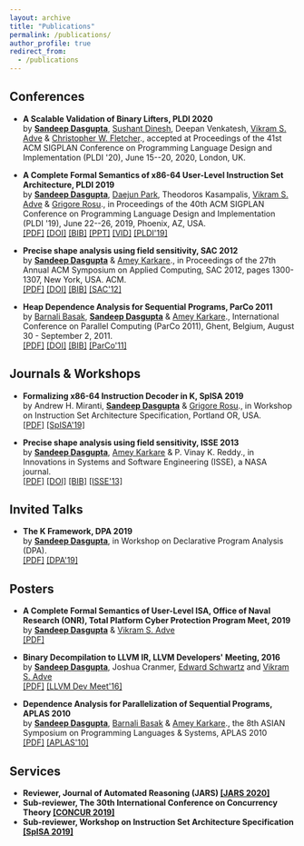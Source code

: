 ```yaml
---
layout: archive
title: "Publications"
permalink: /publications/
author_profile: true
redirect_from: 
  - /publications
---
```


## Conferences

  - <b> A Scalable Validation of Binary Lifters, PLDI 2020 </b> <br />
  by <b><a href="https://sdasgup3.github.io/">Sandeep Dasgupta</a></b>, <a href="https://sushant94.me/about/">Sushant Dinesh</a>, Deepan Venkatesh, <a href="https://vikram.cs.illinois.edu/">Vikram S. Adve</a> & <a href="http://cwfletcher.net/">Christopher W. Fletcher</a>., accepted at Proceedings of the 41st ACM SIGPLAN Conference on Programming Language Design and Implementation (PLDI '20), June 15--20, 2020, London, UK. <br />

  - <b> A Complete Formal Semantics of x86-64 User-Level Instruction Set Architecture, PLDI 2019 </b> <br />
  by <b><a href="https://sdasgup3.github.io/">Sandeep Dasgupta</a></b>, <a href="https://daejunpark.github.io">Daejun Park</a>, Theodoros Kasampalis, <a href="https://vikram.cs.illinois.edu/">Vikram S. Adve</a>  & <a href="http://fsl.cs.illinois.edu/index.php/Grigore_Rosu">Grigore Rosu</a>., in Proceedings of the 40th ACM SIGPLAN Conference on Programming Language Design and Implementation (PLDI '19), June 22--26, 2019, Phoenix, AZ, USA. <br />
  <a href="../files/pldi_2019.pdf">[PDF]</a>
  <a href="https://dl.acm.org/citation.cfm?id=3314221.3314601">[DOI]</a>
  <a href="../files/pldi_2019.bib">[BIB]</a>
  <a href="../files/ppt_pldi_2019.pdf">[PPT]</a>
  <a href="https://www.youtube.com/watch?v=eBZtmaNAJwo&t=21s">[VID]</a>
  <a href="https://pldi19.sigplan.org/details/pldi-2019-papers/24/A-Complete-Formal-Semantics-of-x86-64-User-Level-Instruction-Set-Architecture">[PLDI'19]</a>


  - <b> Precise shape analysis using field sensitivity, SAC 2012 </b> <br />
  by <b><a href="https://sdasgup3.github.io/">Sandeep Dasgupta</a></b> & <a href="http://www.cse.iitk.ac.in/users/karkare/">Amey Karkare</a>., in Proceedings of the 27th Annual ACM Symposium on Applied Computing, SAC 2012, pages 1300-1307, New York, USA.  ACM. <br />
  <a href="../files/sac_2012.pdf">[PDF]</a>
  <a href="http://dl.acm.org/citation.cfm?doid=2245276.2231982">[DOI]</a>
  <a href="../files/sac_2012.bib">[BIB]</a>
  <a href="https://www.sigapp.org/sac/sac2012/">[SAC'12]</a>


  - <b> Heap Dependence Analysis for Sequential Programs, ParCo 2011 </b> <br />
  by <a href="http://www.cse.iitb.ac.in/~bbasak/">Barnali Basak</a>, <b><a href="https://sdasgup3.github.io/">Sandeep Dasgupta</a></b> & <a href="http://www.cse.iitk.ac.in/users/karkare/">Amey Karkare</a>., International Conference on Parallel Computing (ParCo 2011), Ghent, Belgium, August 30 - September 2, 2011. <br />
  <a href="../files/parco_2011.pdf">[PDF]</a>
  <a href="http://dx.doi.org/10.3233/978-1-61499-041-3-99">[DOI]</a>
  <a href="../files/parco_2011.bib">[BIB]</a>
  <a href="http://parco2011.elis.ugent.be/">[ParCo'11]</a>


## Journals & Workshops

  - <b> Formalizing x86-64 Instruction Decoder in K, SpISA 2019 </b> <br />
  by Andrew H. Miranti, <b><a href="https://sdasgup3.github.io/">Sandeep Dasgupta</a></b>  & <a href="http://fsl.cs.illinois.edu/index.php/Grigore_Rosu">Grigore Rosu</a>., in Workshop on Instruction Set Architecture Specification, Portland OR, USA. <br />
  <a href="../files/spisa_2019.pdf">[PDF]</a>
  <a href="https://www.cl.cam.ac.uk/~jrh13/spisa19.html">[SpISA'19]</a>

  - <b> Precise shape analysis using field sensitivity, ISSE 2013 </b>  <br />
  by <b><a href="https://sdasgup3.github.io/">Sandeep Dasgupta</a></b>, <a href="http://www.cse.iitk.ac.in/users/karkare/">Amey Karkare</a> & P. Vinay K. Reddy., in Innovations in Systems and Software Engineering (ISSE), a NASA journal. <br /> 
  <a href="../files/isse_2013.pdf">[PDF]</a>
  <a href="http://link.springer.com/article/10.1007%2Fs11334-013-0198-7">[DOI]</a>
  <a href="../files/isse_2013.bib">[BIB]</a>
  <a href="https://link.springer.com/journal/11334">[ISSE'13]</a>

## Invited Talks
  - <b> The K Framework, DPA 2019 </b>  <br />
  by <b><a href="https://sdasgup3.github.io/">Sandeep Dasgupta</a></b>, in Workshop on Declarative Program Analysis (DPA). <br />
  <a href="../files/dpa_2019.pdf">[PDF]</a>
  <a href="https://pldi19.sigplan.org/details/dpa-2019-papers/5/The-K-Framework">[DPA'19]</a>

## Posters
  - <b>  A Complete Formal Semantics of User-Level ISA, Office of Naval Research (ONR), Total Platform Cyber Protection Program Meet, 2019 </b> <br />
  by <b><a href="https://sdasgup3.github.io/">Sandeep Dasgupta</a></b> & <a href="https://vikram.cs.illinois.edu/">Vikram S. Adve</a> <br />
  <a href="../files/onr-tpcp-19.pdf">[PDF]</a>

  - <b>  Binary Decompilation to LLVM IR, LLVM Developers' Meeting, 2016 </b> <br />
  by <b><a href="https://sdasgup3.github.io/">Sandeep Dasgupta</a></b>, Joshua Cranmer, <a href="https://edmcman.github.io/">Edward Schwartz</a> and <a href="https://vikram.cs.illinois.edu/">Vikram S. Adve</a> <br />
  <a href="../files/allin_poster.pdf">[PDF]</a>
  <a href="https://llvm.org/devmtg/2016-11/">[LLVM Dev Meet'16]</a>

  - <b>  Dependence Analysis for Parallelization of Sequential Programs, APLAS 2010 </b> <br />
  by <b><a href="https://sdasgup3.github.io/">Sandeep Dasgupta</a></b>, <a href="http://www.cse.iitb.ac.in/~bbasak/">Barnali Basak</a> & <a href="http://www.cse.iitk.ac.in/users/karkare/">Amey Karkare</a>., the 8th ASIAN Symposium on Programming Languages & Systems, APLAS 2010 <br /> 
  <a href="../files/poster_APLAS2010.pdf">[PDF]</a> 
  <a href="https://basics.sjtu.edu.cn/conference/aplas2010/accepted_posters.htm">[APLAS'10]</a> 

## Services
 - <b>  Reviewer, Journal of Automated Reasoning (JARS) <a href="https://www.springer.com/journal/10817/">[JARS 2020]</a> </b>
 - <b>  Sub-reviewer, The 30th International Conference on Concurrency Theory <a href="https://event.cwi.nl/concur2019/">[CONCUR 2019]</a> </b>
 - <b>  Sub-reviewer, Workshop on Instruction Set Architecture Specification <a href="https://www.cl.cam.ac.uk/~jrh13/spisa19.html">[SpISA 2019]</a> </b>
